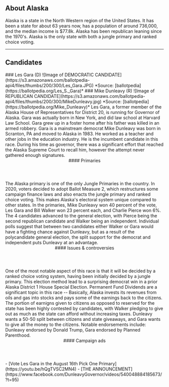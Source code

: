 ## About Alaska
Alaska is a state in the North Western region of the United States. It has been a state for about 63 years now, has a population of around 736,000, and the median income is $77.8k. Alaska has been republican leaning since the 1970's. Alaska is the only state with both a jungle primary and ranked choice voting.

---

## Candidates

<Grid>
  <Box>
    ### Les Gara (D)
    ![Image of DEMOCRATIC CANDIDATE](https://s3.amazonaws.com/ballotpedia-api4/files/thumbs/200/300/Les_Gara.JPG)
    *Source: [ballotpedia](https://ballotpedia.org/Les_S._Gara)*
  </Box>
  <Box>
    ### Mike Dunleavy (R)
    ![Image of REPUBLICAN CANDIDATE](https://s3.amazonaws.com/ballotpedia-api4/files/thumbs/200/300/MikeDunleavy.jpg)
    *Source: [ballotpedia](https://ballotpedia.org/Mike_Dunleavy)*
  </Box>

  <Box>
    Les Gara, a former member of the Alaska House of Representatives for District 20, is running for Governor of Alaska. Gara was actually born in New York, and did law school at Harvard Law School. Gara grew up in a foster home after his father was killed in an armed robbery. Gara is a mainstream democrat 
  </Box>
  <Box>
    Mike Dunleavy was born in Scranton, PA and moved to Alaska in 1983. He worked as a teacher and other jobs in the education industry. He is the incumbent candidate in this race. During his time as governor, there was a significant effort that reached the Alaska Supreme Court to recall him, however the attempt never gathered enough signatures.
  </Box>

  <Header>
    #### Primaries
  </Header>
  <WideBox>
    The Alaska primary is one of the only Jungle Primaries in the country. In 2020, voters decided to adopt Ballot Measure 2, which restructures some campaign finance laws and also enacts the jungle primary and ranked choice voting. This makes Alaska's electoral system unique compared to other states. In the primaries, Mike Dunleavy won 40 percent of the vote, Les Gara and Bill Walker won 23 percent each, and Charlie Pierce won 6%. The 4 candidates advanced to the general election, with Pierce being the second republican candidate and Walker being an independent. Individual polls suggest that between two candidates either Walker or Gara would have a fighting chance against Dunleavy, but as a result of the polycandidate general election, the split support for the democrat and independent puts Dunleavy at an advantage.   
  </WideBox>

  <Header>
    #### Issues & controversies
  </Header>

  <WideBox>
    One of the most notable aspect of this race is that it will be decided by a ranked choice voting system, having been initially decided by a jungle primary. This election method lead to a surprising democrat win in a prior Alaska District 1 House Special Election.
    Permanent Fund Dividends are a significant topic in this race -- Basically, Alaska invests its revenues from oils and gas into stocks and pays some of the earnings back to the citizens. The portion of earnigns given to citizens as opposed to reserved for the state has been highly contested by candidates, with Walker pledging to give out as much as the state can afford without increasing taxes. Dunleavy wants a 50-50 split between citizens and state giveaways, and Gara wants to give all the money to the citizens. Notable endorsements include: Dunleavy endorsed by Donald Trump, Gara endorsed by Planned Parenthood.  
  </WideBox>
 
  <Header>
    #### Campaign ads
  </Header>
  <Box>
    - [Vote Les Gara in the August 16th Pick One Primary](https://youtu.be/hQgTVSC2MN4)
  </Box>
  <Box>
    - [THE ANNOUNCEMENT](https://www.facebook.com/DunleavyGovernor/videos/540048884185673/?t=95)
  </Box>
</Grid>

